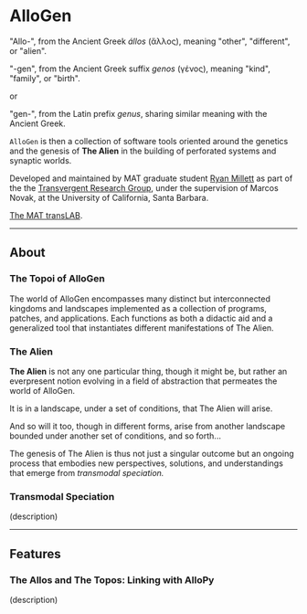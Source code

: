 # AlloGen

"Allo-", from the Ancient Greek *állos* (ἄλλος), meaning "other", "different", or "alien".

"-gen", from the Ancient Greek suffix *genos* (γένος), meaning "kind", "family", or "birth".

or 

"gen-", from the Latin prefix *genus*, sharing similar meaning with the Ancient Greek.

`AlloGen` is then a collection of software tools oriented around the genetics and the genesis of **The Alien** in the building of perforated systems and synaptic worlds.

Developed and maintained by MAT graduate student [Ryan Millett](https://www.mat.ucsb.edu/students/#rmillett) as part of the the [Transvergent Research Group](https://translab.mat.ucsb.edu/about/), under the supervision of Marcos Novak, at the University of California, Santa Barbara.

[The MAT transLAB](https://translab.mat.ucsb.edu/).

---

## About

### The Topoi of **AlloGen**

The world of AlloGen encompasses many distinct but interconnected kingdoms and landscapes implemented as a collection of programs, patches, and applications.  Each functions as both a didactic aid and a generalized tool that instantiates different manifestations of The Alien.

### The Alien

**The Alien** is not any one particular thing, though it might be, but rather an everpresent notion evolving in a field of abstraction that permeates the world of AlloGen.

It is in a landscape, under a set of conditions, that The Alien will arise.  

And so will it too, though in different forms, arise from another landscape bounded under another set of conditions, and so forth...

The genesis of The Alien is thus not just a singular outcome but an ongoing process that embodies new perspectives, solutions, and understandings that emerge from *transmodal speciation.*

### Transmodal Speciation

(description)

---

## Features

### The Allos and The Topos:  Linking with AlloPy

(description)

